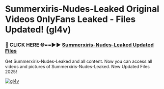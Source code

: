 # Summerxiris-Nudes-Leaked Original Videos 0nlyFans Leaked - Files Updated! (gl4v)

<h3>🔴 CLICK HERE 🌐==►► <a href="https://tinyurl.com/yrmya6cz" rel="nofollow">Summerxiris-Nudes-Leaked Updated Files</a></h3>

Get Summerxiris-Nudes-Leaked and all content. Now you can access all videos and pictures of Summerxiris-Nudes-Leaked. New Updated Files 2025!

[![gl4v](https://i.imgur.com/FMdXYCs.gif)](https://tinyurl.com/yrmya6cz)
